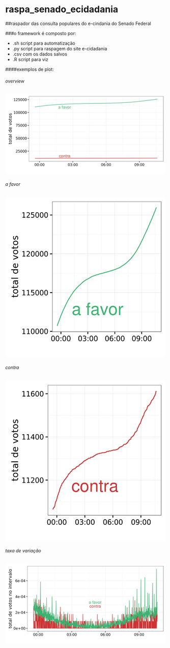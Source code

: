 # raspa_senado_ecidadania

##raspador das consulta populares do e-cindania do Senado Federal

###o framework é composto por:
  * .sh script para automatização
  * .py script para raspagem do site e-cidadania
  * .csv com os dados salvos
  * .R script para viz

####exemplos de plot:

###### overview
![alt text](https://github.com/joaomeirelles/raspa_senado_ecidadania/blob/master/overview.png "Logo Title Text 1")


###### a favor
![alt text](https://github.com/joaomeirelles/raspa_senado_ecidadania/blob/master/favor.png "Logo Title Text 1")

###### contra
![alt text](https://github.com/joaomeirelles/raspa_senado_ecidadania/blob/master/contra.png "Logo Title Text 1")

###### taxa de variação
![alt text](https://github.com/joaomeirelles/raspa_senado_ecidadania/blob/master/variacao.png "Logo Title Text 1")

